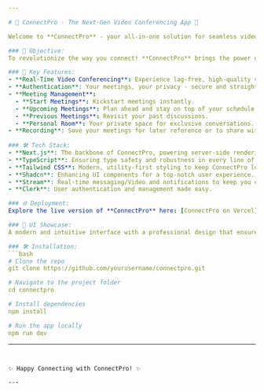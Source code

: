 ```yaml
---

# 🚀 ConnectPro - The Next-Gen Video Conferencing App 🚀

Welcome to **ConnectPro** - your all-in-one solution for seamless video conferencing! Whether you're collaborating with a team or catching up with friends, ConnectPro has got you covered with real-time video capabilities, secure authentication, and much more.

### 🌟 Objective:
To revolutionize the way you connect! **ConnectPro** brings the power of real-time video conferencing with an intuitive interface, making remote communication as easy as a breeze. With features like start, upcoming, previous, and personal-room meetings, along with meeting recordings, ConnectPro ensures you never miss a beat!

### 🎯 Key Features:
- **Real-Time Video Conferencing**: Experience lag-free, high-quality video meetings.
- **Authentication**: Your meetings, your privacy - secure and straightforward sign-ins with Clerk.
- **Meeting Management**:
  - **Start Meetings**: Kickstart meetings instantly.
  - **Upcoming Meetings**: Plan ahead and stay on top of your schedule.
  - **Previous Meetings**: Revisit your past discussions.
  - **Personal Room**: Your private space for exclusive conversations.
- **Recording**: Save your meetings for later reference or to share with your team.
  
### 🛠️ Tech Stack:
- **Next.js**: The backbone of ConnectPro, powering server-side rendering and seamless routing.
- **TypeScript**: Ensuring type safety and robustness in every line of code.
- **Tailwind CSS**: Modern, utility-first styling to keep ConnectPro looking sleek and responsive.
- **Shadcn**: Enhancing UI components for a top-notch user experience.
- **Stream**: Real-time messaging/Video and notifications to keep you connected.
- **Clerk**: User authentication and management made easy.

### 🌐 Deployment:
Explore the live version of **ConnectPro** here: [ConnectPro on Vercel](https://connectpro-azure.vercel.app/)

### 🎨 UI Showcase:
A modern and intuitive interface with a professional design that ensures users feel right at home. From personal meeting rooms to real-time video chats, ConnectPro’s UI/UX is designed for simplicity and efficiency.

### 🛠️ Installation:
```bash
# Clone the repo
git clone https://github.com/yourusername/connectpro.git

# Navigate to the project folder
cd connectpro

# Install dependencies
npm install

# Run the app locally
npm run dev
```





---
```


✨ Happy Connecting with ConnectPro! ✨

---

